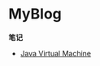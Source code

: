 # MyBlog

**笔记**

- [Java Virtual Machine](https://github.com/ZQ0815/MyBlog/tree/master/Java%20Virtual%20Machine/Java虚拟机内存结构.md)
